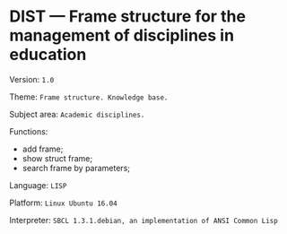 # DIST — Frame structure for the management of disciplines in education

Version: `1.0`

Theme: `Frame structure. Knowledge base.`

Subject area: `Academic disciplines.`

Functions:
  - add frame;
  - show struct frame;
  - search frame by parameters;

Language: `LISP`

Platform: `Linux Ubuntu 16.04`

Interpreter: `SBCL 1.3.1.debian, an implementation of ANSI Common Lisp`